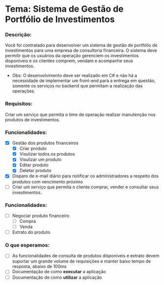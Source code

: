 # Tema: Sistema de Gestão de Portfólio de Investimentos
 

### Descrição:

Você foi contratado para desenvolver um sistema de gestão de portfólio de investimentos para uma empresa de consultoria financeira. O sistema deve permitir que os usuários da operação gerenciem os investimentos disponíveis e os clientes comprem, vendam e acompanhe seus investimentos.

- Obs: O desenvolvimento deve ser realizado em C# e não há a necessidade de implementar um front-end para a entrega em questão, somente os serviços no backend que permitam a realização das operações.

### Requisitos:

Criar um serviço que permita o time de operação realizar manutenção nos produtos de investimentos.

### Funcionalidades:

- [x] Gestão dos produtos financeiros
  - [x] Criar produto
  - [x] Visulizar todos os produtos
  - [x] Visulizar um produto
  - [x] Editar produto
  - [x] Deletar produto  
- [x] Disparo de e-mail diário para notificar os administradores a respeito dos produtos com vencimento próximo
- [ ] Criar um serviço que permita o cliente comprar, vender e consultar seus investimentos.

### Funcionalidades:

- [ ] Negociar produto financeiro
  - [ ] Compra
  - [ ] Venda
- [ ] Extrato do produto

### O que esperamos:

- [ ] As funcionalidades de consulta de produtos disponíveis e extrato devem suportar um grande volume de requisições e manter baixo tempo de resposta, abaixo de 100ms
- [ ] Documentação de como **executar** a aplicação
- [ ] Documentação de como **utilizar** a aplicação